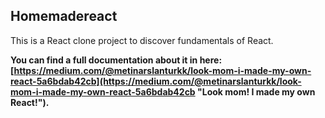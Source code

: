 ## Homemadereact

This is a React clone project to discover fundamentals of React.

__You can find a full documentation about it in here: [https://medium.com/@metinarslanturkk/look-mom-i-made-my-own-react-5a6bdab42cb](https://medium.com/@metinarslanturkk/look-mom-i-made-my-own-react-5a6bdab42cb "Look mom! I made my own React!").__